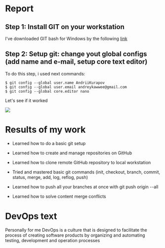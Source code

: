 # Report

## Step 1: Install GIT on your workstation
I've downloaded GIT bash for Windows by the following [link](https://git-scm.com/downloads) 
## Step 2: Setup git: change yout global configs (add name and e-mail, setup core text editor)
To do this step, i used next commands: 
```
$ git config --global user.name AndriiKurapov
$ git config --global user.email andreykawwee@gmail.com
$ git config --global core.editor nano
```
Let's see if it worked

![](screenshots/Screen2.1)

# Results of my work

* Learned how to do a basic git setup

* Learned how to create and manage repositories on GitHub

* Learned how to clone remote GitHub repository to local workstation

* Tried and mastered basic git commands (init, checkout, branch, commit, 
status, merge, add, log, reflog, push)

* Learned how to push all your branches at once with git push origin --all

* Learned how to solve content merge conflicts

# DevOps text

Personally for me DevOps is a culture that is designed to facilitate the 
process of creating software products by organizing and automating 
testing, development and operation processes
 
